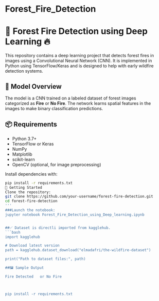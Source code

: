 # Forest_Fire_Detection
# 🌲 Forest Fire Detection using Deep Learning 🔥

This repository contains a deep learning project that detects forest fires in images using a Convolutional Neural Network (CNN). It is implemented in Python using TensorFlow/Keras and is designed to help with early wildfire detection systems.


## 🧠 Model Overview

The model is a CNN trained on a labeled dataset of forest images categorized as **Fire** or **No Fire**. The network learns spatial features in the images to make binary classification predictions.

## 📦 Requirements

- Python 3.7+
- TensorFlow or Keras
- NumPy
- Matplotlib
- scikit-learn
- OpenCV (optional, for image preprocessing)

Install dependencies with:

```bash
pip install -r requirements.txt
🚀 Getting Started
Clone the repository:
git clone https://github.com/your-username/forest-fire-detection.git
cd forest-fire-detection
'''
###Launch the notebook:
jupyter notebook Forest_Fire_Detection_using_Deep_learning.ipynb


##✅ Dataset is directli imported from kagglehub.
```bash
import kagglehub

# Download latest version
path = kagglehub.dataset_download("elmadafri/the-wildfire-dataset")

print("Path to dataset files:", path)

##🖼️ Sample Output

Fire Detected	or No Fire



pip install -r requirements.txt












